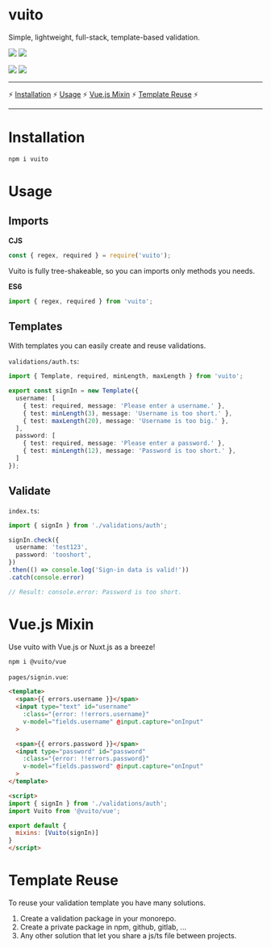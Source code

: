 # vuito
Simple, lightweight, full-stack, template-based validation.

![](https://badgen.net/bundlephobia/tree-shaking/vuito) ![](https://badgen.net/bundlephobia/dependency-count/vuito)

![](https://badgen.net/bundlephobia/minzip/vuito) ![](https://badgen.net/packagephobia/install/vuito)

---

⚡ [Installation](#installation) ⚡ [Usage](#usage) ⚡ [Vue.js Mixin](#vuejs-mixin) ⚡ [Template Reuse](#template-reuse) ⚡

---

# Installation

```bash
npm i vuito
```

# Usage

## Imports

**CJS**
```javascript
const { regex, required } = require('vuito');
```

Vuito is fully tree-shakeable, so you can imports only methods you needs.

**ES6**
```javascript
import { regex, required } from 'vuito';
```
## Templates
With templates you can easily create and reuse validations.

`validations/auth.ts`:
```typescript
import { Template, required, minLength, maxLength } from 'vuito';

export const signIn = new Template({
  username: [
    { test: required, message: 'Please enter a username.' },
    { test: minLength(3), message: 'Username is too short.' },
    { test: maxLength(20), message: 'Username is too big.' },
  ],
  password: [
    { test: required, message: 'Please enter a password.' },
    { test: minLength(12), message: 'Password is too short.' },
  ]
});
```

## Validate

`index.ts`:
```typescript
import { signIn } from './validations/auth';

signIn.check({
  username: 'test123',
  password: 'tooshort',
})
.then(() => console.log('Sign-in data is valid!'))
.catch(console.error)

// Result: console.error: Password is too short.
```

# Vue.js Mixin

Use vuito with Vue.js or Nuxt.js as a breeze!

```bash
npm i @vuito/vue
```
`pages/signin.vue`:
```html
<template>
  <span>{{ errors.username }}</span>
  <input type="text" id="username"
    :class="{error: !!errors.username}"
    v-model="fields.username" @input.capture="onInput"
  >

  <span>{{ errors.password }}</span>
  <input type="password" id="password"
    :class="{error: !!errors.password}"
    v-model="fields.password" @input.capture="onInput"
  >
</template>

<script>
import { signIn } from './validations/auth';
import Vuito from '@vuito/vue';

export default {
  mixins: [Vuito(signIn)]
}
</script>
```

# Template Reuse

To reuse your validation template you have many solutions.

1. Create a validation package in your monorepo.
2. Create a private package in npm, github, gitlab, ...
3. Any other solution that let you share a js/ts file between projects.